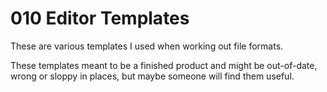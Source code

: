 # 010 Editor Templates

These are various templates I used when working out file formats.

These templates meant to be a finished product and might be out-of-date, wrong or sloppy in places, but maybe someone will find them useful.
